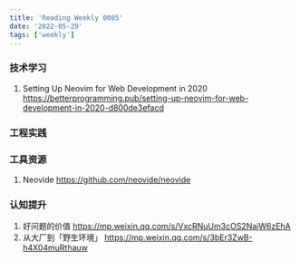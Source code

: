 ```yaml
---
title: 'Reading Weekly 0085'
date: '2022-05-29'
tags: ['weekly']
---
```


### 技术学习

1. Setting Up Neovim for Web Development in 2020 https://betterprogramming.pub/setting-up-neovim-for-web-development-in-2020-d800de3efacd

### 工程实践

### 工具资源

1. Neovide https://github.com/neovide/neovide

### 认知提升

1. 好问题的价值 https://mp.weixin.qq.com/s/VxcRNuUm3cOS2NajW6zEhA
2. 从大厂到「野生环境」 https://mp.weixin.qq.com/s/3bEr3ZwB-h4X04muRthauw
